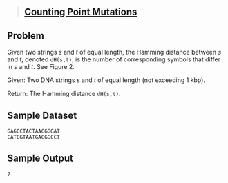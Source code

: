 
> [Counting Point Mutations](http://rosalind.info/problems/rna/)
> ------------------------------------------


Problem
-------

Given two strings *s* and *t* of equal length, the Hamming distance between *s* and *t*, denoted `dH(s,t)`, is the number of corresponding symbols that differ in *s* and *t*. See Figure 2.

Given: Two DNA strings *s* and *t* of equal length (not exceeding 1 kbp).

Return: The Hamming distance `dH(s,t)`.

Sample Dataset
--------------

    GAGCCTACTAACGGGAT
    CATCGTAATGACGGCCT

Sample Output
-------------

    7